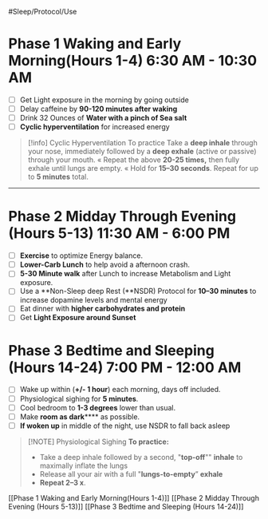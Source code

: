 #Sleep/Protocol/Use 
# Phase 1 Waking and Early Morning(Hours 1-4)             6:30 AM - 10:30 AM
- [ ] Get Light exposure in the morning by going outside
- [ ] Delay caffeine by **90-120 minutes after waking**
- [ ] Drink 32 Ounces of **Water with a pinch of Sea salt**
- [ ] **Cyclic hyperventilation** for increased energy

> [!info] Cyclic Hyperventilation
>To practice
> Take a **deep inhale** through your nose, immediately followed by a **deep exhale** (active or passive) through your mouth.
> « Repeat the above **20-25 times,** then fully exhale until lungs are empty.
>  « Hold for **15–30 seconds**.
>  Repeat for up to **5 minutes** total.
****
# Phase 2 Midday Through Evening (Hours 5-13)          11:30 AM - 6:00 PM
- [ ] **Exercise** to optimize Energy balance.
- [ ] **Lower-Carb Lunch** to help avoid a afternoon crash.
- [ ] **5-30 Minute walk** after Lunch to increase Metabolism and Light exposure.
- [ ] Use a **Non-Sleep deep Rest (**NSDR) Protocol for **10–30 minutes** to increase dopamine  levels and mental energy
- [ ] Eat dinner with **higher carbohydrates and protein**
- [ ] Get **Light Exposure around Sunset**
# Phase 3 Bedtime and Sleeping (Hours 14-24)         7:00 PM - 12:00 AM
- [ ] Wake up within (**+/- 1 hour**) each morning, days off included.
- [ ] Physiological sighing for **5 minutes**.
- [ ] Cool bedroom to **1-3 degrees** lower than usual.
- [ ] Make **room as dark****** as possible.
- [ ] **If woken up** in middle of the night, use NSDR to fall back asleep
      
> [!NOTE] Physiological Sighing
>**To practice:**
>- Take a deep inhale followed by a second, "**top-off**"" **inhale** to maximally inflate the lungs
>- Release all your air with a full "**lungs-to-empty**” **exhale** 
>- **Repeat 2–3 x**.

[[Phase 1 Waking and Early Morning(Hours 1-4)]]
[[Phase 2  Midday Through Evening (Hours 5-13)]]
[[Phase 3 Bedtime and Sleeping (Hours 14-24)]]






